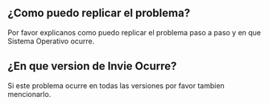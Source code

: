 ## ¿Como puedo replicar el problema?

Por favor explicanos como puedo replicar el problema paso a paso y en que Sistema Operativo ocurre.

## ¿En que version de Invie Ocurre?

Si este problema ocurre en todas las versiones por favor tambien mencionarlo.
